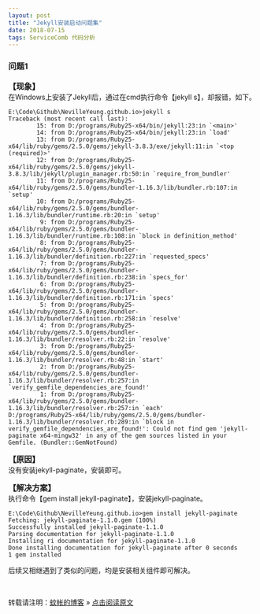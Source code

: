 ```yaml
---
layout: post
title: "Jekyll安装启动问题集"
date: 2018-07-15 
tags: ServiceComb 代码分析
---
```



### 问题1       

<font size="3" style="font-weight:bold">【现象】</font>  
在Windows上安装了Jekyll后，通过在cmd执行命令【jekyll s】，却报错，如下。  
```     
E:\Code\Github\NevilleYeung.github.io>jekyll s
Traceback (most recent call last):
        15: from D:/programs/Ruby25-x64/bin/jekyll:23:in `<main>'
        14: from D:/programs/Ruby25-x64/bin/jekyll:23:in `load'
        13: from D:/programs/Ruby25-x64/lib/ruby/gems/2.5.0/gems/jekyll-3.8.3/exe/jekyll:11:in `<top (required)>'
        12: from D:/programs/Ruby25-x64/lib/ruby/gems/2.5.0/gems/jekyll-3.8.3/lib/jekyll/plugin_manager.rb:50:in `require_from_bundler'
        11: from D:/programs/Ruby25-x64/lib/ruby/gems/2.5.0/gems/bundler-1.16.3/lib/bundler.rb:107:in `setup'
        10: from D:/programs/Ruby25-x64/lib/ruby/gems/2.5.0/gems/bundler-1.16.3/lib/bundler/runtime.rb:20:in `setup'
         9: from D:/programs/Ruby25-x64/lib/ruby/gems/2.5.0/gems/bundler-1.16.3/lib/bundler/runtime.rb:108:in `block in definition_method'
         8: from D:/programs/Ruby25-x64/lib/ruby/gems/2.5.0/gems/bundler-1.16.3/lib/bundler/definition.rb:227:in `requested_specs'
         7: from D:/programs/Ruby25-x64/lib/ruby/gems/2.5.0/gems/bundler-1.16.3/lib/bundler/definition.rb:238:in `specs_for'
         6: from D:/programs/Ruby25-x64/lib/ruby/gems/2.5.0/gems/bundler-1.16.3/lib/bundler/definition.rb:171:in `specs'
         5: from D:/programs/Ruby25-x64/lib/ruby/gems/2.5.0/gems/bundler-1.16.3/lib/bundler/definition.rb:258:in `resolve'
         4: from D:/programs/Ruby25-x64/lib/ruby/gems/2.5.0/gems/bundler-1.16.3/lib/bundler/resolver.rb:22:in `resolve'
         3: from D:/programs/Ruby25-x64/lib/ruby/gems/2.5.0/gems/bundler-1.16.3/lib/bundler/resolver.rb:48:in `start'
         2: from D:/programs/Ruby25-x64/lib/ruby/gems/2.5.0/gems/bundler-1.16.3/lib/bundler/resolver.rb:257:in `verify_gemfile_dependencies_are_found!'
         1: from D:/programs/Ruby25-x64/lib/ruby/gems/2.5.0/gems/bundler-1.16.3/lib/bundler/resolver.rb:257:in `each'
D:/programs/Ruby25-x64/lib/ruby/gems/2.5.0/gems/bundler-1.16.3/lib/bundler/resolver.rb:289:in `block in verify_gemfile_dependencies_are_found!': Could not find gem 'jekyll-paginate x64-mingw32' in any of the gem sources listed in your Gemfile. (Bundler::GemNotFound)

``` 
<font size="3" style="font-weight:bold">【原因】</font>  
没有安装jekyll-paginate，安装即可。  


<font size="3" style="font-weight:bold">【解决方案】</font>  
执行命令【gem install jekyll-paginate】，安装jekyll-paginate。  
```     
E:\Code\Github\NevilleYeung.github.io>gem install jekyll-paginate
Fetching: jekyll-paginate-1.1.0.gem (100%)
Successfully installed jekyll-paginate-1.1.0
Parsing documentation for jekyll-paginate-1.1.0
Installing ri documentation for jekyll-paginate-1.1.0
Done installing documentation for jekyll-paginate after 0 seconds
1 gem installed

``` 

后续又相继遇到了类似的问题，均是安装相关组件即可解决。  

  

<br>

转载请注明：[蚊帐的博客](https://nevilleyeung.github.io) » [点击阅读原文](https://nevilleyeung.github.io/2018/07/Jekyll-installation-issues/) 

 



